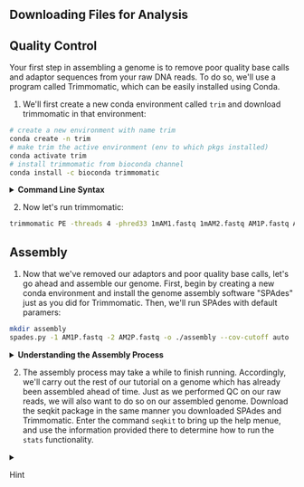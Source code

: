 ## Downloading Files for Analysis 

## Quality Control 
Your first step in assembling a genome is to remove poor quality base calls and adaptor sequences from your raw DNA reads. To do so, we'll use a program called Trimmomatic, which can be easily installed using Conda. 

1. We'll first create a new conda environment called `trim` and download trimmomatic in that environment:
```sh
# create a new environment with name trim 
conda create -n trim 
# make trim the active environment (env to which pkgs installed)
conda activate trim 
# install trimmomatic from bioconda channel 
conda install -c bioconda trimmomatic 
```
<details>
<summary><b>Command Line Syntax</b></summary>

> Note the `-n` in the code above. This syntax (a dash followed by a letter) is what is used to pass computational parameters to a program that alter its function. Here, `-n` stands for name. Note that flags will often (but not always) have a shortened/abbreviated form with a single `-` character and a longer explicit form preceded by two `-` characters. For most packages, a list of command options can be found with either `-h` or `--help`. In bioinformatics, you'll spend a lot of time on help screens...

</details>

2. Now let's run trimmomatic: 
```sh
trimmomatic PE -threads 4 -phred33 1mAM1.fastq 1mAM2.fastq AM1P.fastq AM1U.fastq AM2P.fastq AM2U.fastq ILLUMINACLIP:adapters.fasta:2:30:10 LEADING:3 TRAILING:3 SLIDINGWINDOW:4:15 MINLEN:150
```
## Assembly 
1. Now that we've removed our adaptors and poor quality base calls, let's go ahead and assemble our genome. First, begin by creating a new conda environment and install the genome assembly software "SPAdes" just as you did for Trimmomatic. Then, we'll run SPAdes with default paramers: 
```sh
mkdir assembly 
spades.py -1 AM1P.fastq -2 AM2P.fastq -o ./assembly --cov-cutoff auto  
```
<details>
<summary><b>Understanding the Assembly Process</b></summary>

>Many modern assemblers use a branch of mathematics called graph-theory. In graph theory, a graph is defined as a mathematical structure used to model the pairwise relationships between objects. In the context of genomic assembly, the objects whose relationships we desire to model are sequences of length $k$ called <b>k-mers</b>. These k-mers are generated from quality controlled, raw genomic sequences *in silico*. K-mers are then represented as vertices on a certain type of graph called a **De Bruijn Graph**. Two k-mers are then linked together by an edge if the suffix (ending) of the first k-mer matches the prefix (beginning) of the second. This process is repeated until each k-mer is visited once. This yields a sequential ordering of k-mers that *should* represent the correct sequential ordering of k-mer sequences within a genome. Often times, software will use dynamic programing algorithms to determine what value of $k$ is appropriate for a given set of reads, and may even adjust that value in real-time. 

</details>

2. The assembly process may take a while to finish running. Accordingly, we'll carry out the rest of our tutorial on a genome which has already been assembled ahead of time. Just as we performed QC on our raw reads, we will also want to do so on our assembled genome. Download the seqkit package in the same manner you downloaded SPAdes and Trimmomatic. Enter the command `seqkit` to bring up the help menue, and use the information provided there to determine how to run the `stats` functionality. 

<details>
<p style="margin-left: 25px;">
<summary><p style="margin-left;">Hint</p>
</summary>


```sh
seqkit stats NesPan3.fasta 
```

</details>
